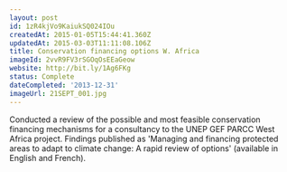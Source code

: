 ```yaml
---
layout: post
id: 1zR4kjVo9KaiukSQ024IOu
createdAt: 2015-01-05T15:44:41.360Z
updatedAt: 2015-03-03T11:11:08.106Z
title: Conservation financing options W. Africa
imageId: 2vvR9FV3rSGOqOsEEaGeow
website: http://bit.ly/1Ag6FKg
status: Complete
dateCompleted: '2013-12-31'
imageUrl: 21SEPT_001.jpg
---
```

Conducted a review of the possible and most feasible conservation financing mechanisms for a consultancy to the UNEP GEF PARCC West Africa project. Findings published as 'Managing and financing protected areas to adapt to climate change: A rapid review of options' (available in English and French).